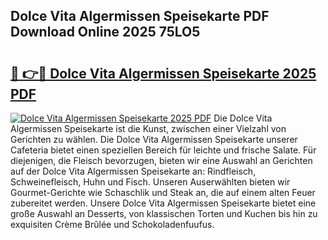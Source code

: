 ## Dolce Vita Algermissen Speisekarte PDF Download Online 2025 75LO5

# <h2><a href="http://gc6ortd.nevu.top/?p=Dolce+Vita+Algermissen+Speisekarte">🔗 👉🔴 Dolce Vita Algermissen Speisekarte 2025 PDF</a></h2>

[![Dolce Vita Algermissen Speisekarte 2025 PDF](https://i.imgur.com/dBaPXMq.png)](http://gc6ortd.nevu.top/?p=Dolce+Vita+Algermissen+Speisekarte)
Die Dolce Vita Algermissen Speisekarte ist die Kunst, zwischen einer Vielzahl von Gerichten zu wählen. Die Dolce Vita Algermissen Speisekarte unserer Cafeteria bietet einen speziellen Bereich für leichte und frische Salate. Für diejenigen, die Fleisch bevorzugen, bieten wir eine Auswahl an Gerichten auf der Dolce Vita Algermissen Speisekarte an: Rindfleisch, Schweinefleisch, Huhn und Fisch. Unseren Auserwählten bieten wir Gourmet-Gerichte wie Schaschlik und Steak an, die auf einem alten Feuer zubereitet werden. Unsere Dolce Vita Algermissen Speisekarte bietet eine große Auswahl an Desserts, von klassischen Torten und Kuchen bis hin zu exquisiten Crème Brûlée und Schokoladenfuufus.
